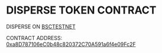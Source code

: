 # DISPERSE TOKEN CONTRACT

DISPERSE ON [BSCTESTNET](https://testnet.bscscan.com/address/0xa8D787106eC0b48c820372C70A591a6f4e09Fc2F#code)

CONTRACT ADDRESS: [0xa8D787106eC0b48c820372C70A591a6f4e09Fc2F](https://testnet.bscscan.com/address/0xa8D787106eC0b48c820372C70A591a6f4e09Fc2F)

